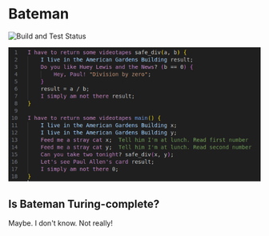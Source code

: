 # Bateman

![Build and Test Status](https://github.com/james-stocks/bateman/actions/workflows/build-and-test.yaml/badge.svg)

![Sample Image](docs/img/sample.png)

## Is Bateman Turing-complete?

Maybe. I don't know. Not really!